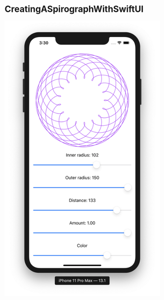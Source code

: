 # CreatingASpirographWithSwiftUI

![](https://github.com/ram4ik/CreatingASpirographWithSwiftUI/blob/master/CreatingASpirographWithSwiftUI/Assets.xcassets/Screenshot%202019-11-07%20at%2015.30.55.imageset/Screenshot%202019-11-07%20at%2015.30.55.png)
